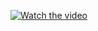 [![Watch the video](https://raw.github.com/GabLeRoux/WebMole/master/ressources/WebMole_Youtube_Video.png)](https://raw.githubusercontent.com/muablog/xjj/master/BMjAxOTA0MjExNjMyMTNfNjU5NjAyMDA2XzEyMzk1MTQ4MjcwXzFfMw%3D%3D_b_Bb943838369f44c5fd62428dd6af11903.mp4)
